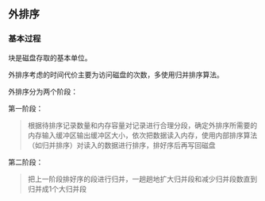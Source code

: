 ## 外排序

### 基本过程

块是磁盘存取的基本单位。

外排序考虑的时间代价主要为访问磁盘的次数，多使用归并排序算法。

外排序分为两个阶段：

第一阶段：

> 根据待排序记录数量和内存容量对记录进行合理分段，确定外排序所需要的内存输入缓冲区输出缓冲区大小，依次把数据读入内存，使用内部排序算法（如归并排序）对读入的数据进行排序，排好序后再写回磁盘

第二阶段：

> 把上一阶段排好序的段进行归并，一趟趟地扩大归并段和减少归并段数直到归并成1个大归并段



